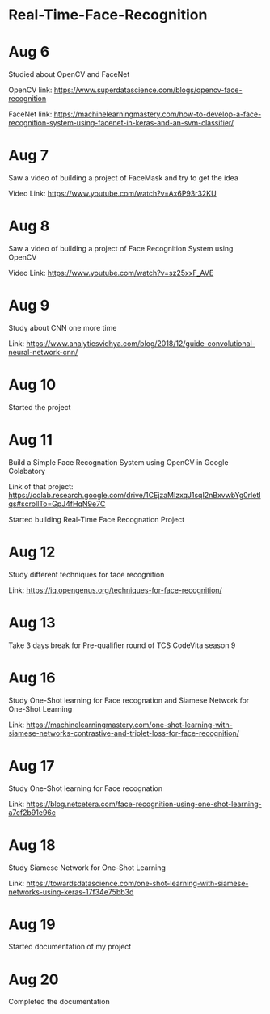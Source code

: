 # Real-Time-Face-Recognition

# Aug 6
  Studied about OpenCV and FaceNet
  
  OpenCV link: https://www.superdatascience.com/blogs/opencv-face-recognition
  
  FaceNet link: https://machinelearningmastery.com/how-to-develop-a-face-recognition-system-using-facenet-in-keras-and-an-svm-classifier/
# Aug 7
  Saw a video of building a project of FaceMask and try to get the idea
  
  Video Link: https://www.youtube.com/watch?v=Ax6P93r32KU
# Aug 8
  Saw a video of building a project of Face Recognition System using OpenCV
  
  Video Link: https://www.youtube.com/watch?v=sz25xxF_AVE
# Aug 9
  Study about CNN one more time
  
  Link: https://www.analyticsvidhya.com/blog/2018/12/guide-convolutional-neural-network-cnn/
# Aug 10 
  Started the project
# Aug 11
  Build a Simple Face Recognation System using OpenCV in Google Colabatory
  
  Link of that project: https://colab.research.google.com/drive/1CEjzaMlzxqJ1sqI2nBxvwbYg0rletIqs#scrollTo=GpJ4fHqN9e7C
  
  Started building Real-Time Face Recognation Project 
  
 # Aug 12
  Study different techniques for face recognition
  
  Link: https://iq.opengenus.org/techniques-for-face-recognition/
  
  # Aug 13
   Take 3 days break for Pre-qualifier round of TCS CodeVita season 9
   
  # Aug 16
   Study One-Shot learning for Face recognation and Siamese Network for One-Shot Learning
   
   Link: https://machinelearningmastery.com/one-shot-learning-with-siamese-networks-contrastive-and-triplet-loss-for-face-recognition/
   
  # Aug 17
   Study One-Shot learning for Face recognation
   
   Link: https://blog.netcetera.com/face-recognition-using-one-shot-learning-a7cf2b91e96c
   
  # Aug 18
   Study Siamese Network for One-Shot Learning
   
   Link: https://towardsdatascience.com/one-shot-learning-with-siamese-networks-using-keras-17f34e75bb3d
   
  # Aug 19
   Started documentation of my project
   
  # Aug 20
   Completed the documentation

